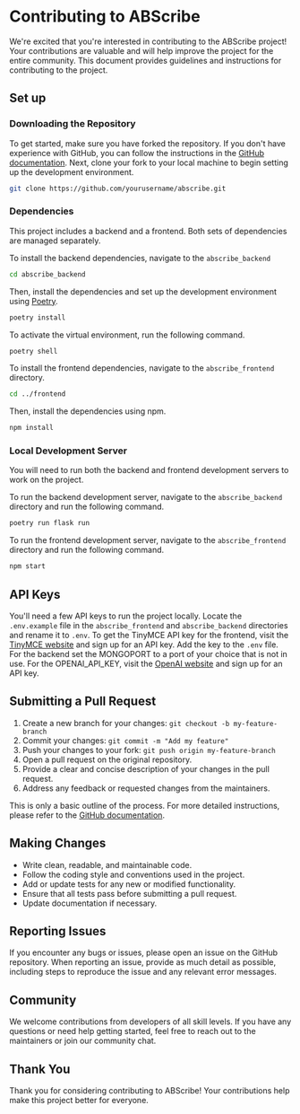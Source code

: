 # Contributing to ABScribe

We're excited that you're interested in contributing to the ABScribe project! Your contributions are valuable and will help improve the project for the entire community. This document provides guidelines and instructions for contributing to the project.

## Set up

### Downloading the Repository

To get started, make sure you have forked the repository. If you don't have experience with GitHub, you can follow the instructions in the [GitHub documentation](https://docs.github.com/en/get-started/quickstart/fork-a-repo).
Next, clone your fork to your local machine to begin setting up the development environment.

```bash
git clone https://github.com/yourusername/abscribe.git
```

### Dependencies

This project includes a backend and a frontend. Both sets of dependencies are managed separately.

To install the backend dependencies, navigate to the `abscribe_backend`

```bash
cd abscribe_backend
```

Then, install the dependencies and set up the development environment using [Poetry](https://python-poetry.org/).

```bash
poetry install
```

To activate the virtual environment, run the following command.

```bash
poetry shell
```

To install the frontend dependencies, navigate to the `abscribe_frontend` directory.

```bash
cd ../frontend
```

Then, install the dependencies using npm.

```bash
npm install
```

### Local Development Server

You will need to run both the backend and frontend development servers to work on the project.

To run the backend development server, navigate to the `abscribe_backend` directory and run the following command.

```bash
poetry run flask run
```

To run the frontend development server, navigate to the `abscribe_frontend` directory and run the following command.

```bash
npm start
```

## API Keys

You'll need a few API keys to run the project locally. Locate the `.env.example` file in the `abscribe_frontend` and `abscribe_backend` directories and rename it to `.env`. To get the TinyMCE API key for the frontend, visit the [TinyMCE website](https://www.tiny.cloud/) and sign up for an API key. Add the key to the `.env` file. For the backend set the MONGOPORT to a port of your choice that is not in use. For the OPENAI_API_KEY, visit the [OpenAI website](https://platform.openai.com/) and sign up for an API key.

## Submitting a Pull Request

1. Create a new branch for your changes: `git checkout -b my-feature-branch`
2. Commit your changes: `git commit -m "Add my feature"`
3. Push your changes to your fork: `git push origin my-feature-branch`
4. Open a pull request on the original repository.
5. Provide a clear and concise description of your changes in the pull request.
6. Address any feedback or requested changes from the maintainers.

This is only a basic outline of the process. For more detailed instructions, please refer to the [GitHub documentation](https://docs.github.com/en/pull-requests).

## Making Changes

- Write clean, readable, and maintainable code.
- Follow the coding style and conventions used in the project.
- Add or update tests for any new or modified functionality.
- Ensure that all tests pass before submitting a pull request.
- Update documentation if necessary.

## Reporting Issues

If you encounter any bugs or issues, please open an issue on the GitHub repository. When reporting an issue, provide as much detail as possible, including steps to reproduce the issue and any relevant error messages.

## Community

We welcome contributions from developers of all skill levels. If you have any questions or need help getting started, feel free to reach out to the maintainers or join our community chat.

## Thank You

Thank you for considering contributing to ABScribe! Your contributions help make this project better for everyone.

